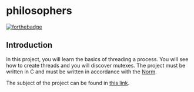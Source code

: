# philosophers

[![forthebadge](https://forthebadge.com/images/badges/made-with-c.svg)](https://forthebadge.com)

## Introduction

In this project, you will learn the basics of threading a process. You will see how to create threads and you will discover mutexes. The project must be written in C and must be written in accordance with the [Norm](https://github.com/42School/norminette).

The subject of the project can be found in [this link](https://raw.githubusercontent.com/mgdiogo/philosophers/main/philo_subject.pdf).
